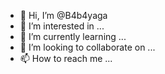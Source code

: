 - 👋 Hi, I’m @B4b4yaga
- 👀 I’m interested in ...
- 🌱 I’m currently learning ...
- 💞️ I’m looking to collaborate on ...
- 📫 How to reach me ...

<!---
B4b4yaga/B4b4yaga is a ✨ special ✨ repository because its `README.md` (this file) appears on your GitHub profile.
You can click the Preview link to take a look at your changes.
--->
